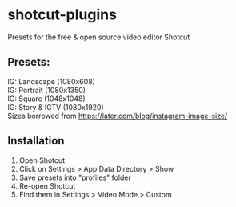 # shotcut-plugins
Presets for the free &amp; open source video editor Shotcut

## Presets:
IG: Landscape (1080x608)  
IG: Portrait (1080x1350)  
IG: Square (1048x1048)  
IG: Story & IGTV (1080x1920)  
Sizes borrowed from https://later.com/blog/instagram-image-size/

## Installation
1. Open Shotcut
2. Click on Settings > App Data Directory > Show
3. Save presets into "profiles" folder
4. Re-open Shotcut
5. Find them in Settings > Video Mode > Custom
